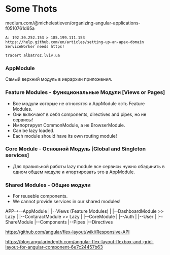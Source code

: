 # Some Thots
medium.com/@michelestieven/organizing-angular-applications-f0510761d65a

```
A: 192.30.252.153 > 185.199.111.153
https://help.github.com/en/articles/setting-up-an-apex-domain
ServiceWorker needs https!

tracert albatroz.lviv.ua
```


### AppModule
Самый верхний модуль в иерархии приложения.

### Feature Modules - Функциональные Модули [Views or Pages]
  - Все модули которые не относятся к AppModule эсть Feature Modules.
  - Они включают в себя components, directives and pipes, но не сервисы!
  - Импортирует CommonModule, а не BrowserModule.
  - Сan be lazy loaded.
  - Еach module should have its own routing module!

### Core Module - Основной Модуль [Global and Singleton services]
  - Для правильной работы lazy module все сервисы нужно обэдинить
    в одном общем модуле и ипортировать эго в AppModule.

### Shared Modules - Общие модули
  - For reuseble components.
  - We cannot provide services in our shared modules!

APP-+--AppModule
    |
    |--Views (Feature Modules)
    |  |--DashboardModule >> Lazy
    |  |--ContaractModule >> Lazy
    |
    |--CoreModule
    |  |--Auth
    |  |--User
    |
    |--ShareModule
        |--Components
        |--Pipes
        |--Directives

https://github.com/angular/flex-layout/wiki/Responsive-API

https://blog.angularindepth.com/angular-flex-layout-flexbox-and-grid-layout-for-angular-component-6e7c24457b63